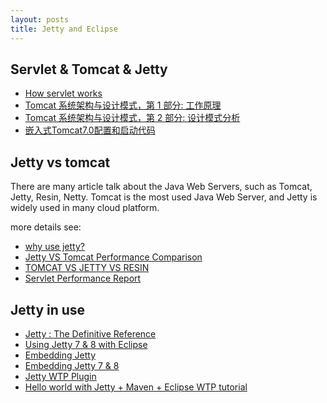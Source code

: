 ```yaml
---
layout: posts
title: Jetty and Eclipse
---
```


Servlet & Tomcat & Jetty
---------------------------
* [How servlet works](http://www.ibm.com/developerworks/cn/java/j-lo-servlet/)
* [Tomcat 系统架构与设计模式，第 1 部分: 工作原理](http://www.ibm.com/developerworks/cn/java/j-lo-tomcat1/index.html)
* [Tomcat 系统架构与设计模式，第 2 部分: 设计模式分析](http://www.ibm.com/developerworks/cn/java/j-lo-tomcat2/)
* [嵌入式Tomcat7.0配置和启动代码](http://linhao315.iteye.com/blog/1477497)

Jetty vs tomcat
-------------------------
There are many article talk about the Java Web Servers, such as Tomcat, Jetty, Resin, Netty. Tomcat is the most used Java Web Server, and Jetty is widely used in many cloud platform.

more details see:

* [why use jetty?](https://www.webtide.com/choose/jetty.jsp)
* [Jetty VS Tomcat Performance Comparison](http://www.asjava.com/jetty/jetty-vs-tomcat-performance-comparison/)
* [TOMCAT VS JETTY VS RESIN](http://blog.newitfarmer.com/architecture/j2ee-architecture/3056/repost-tomcat-vs-jetty-vs-resin)
* [Servlet Performance Report](http://www.webperformance.com/library/reports/ServletReport/)


Jetty in use
----------------
* [Jetty : The Definitive Reference](http://www.eclipse.org/jetty/documentation/current/)
* [Using Jetty 7 & 8 with Eclipse ](http://wiki.eclipse.org/Jetty/HowTo/Using_Jetty_with_Eclipse)
* [Embedding Jetty](http://www.eclipse.org/jetty/documentation/current/embedding-jetty.html)
* [Embedding Jetty 7 & 8](http://wiki.eclipse.org/Jetty/Tutorial/Embedding_Jetty)
* [Jetty WTP Plugin](http://wiki.eclipse.org/Jetty_WTP_Plugin)
* [Hello world with Jetty + Maven + Eclipse WTP tutorial](http://devblog.virtage.com/2013/02/hello-world-with-jetty-maven-eclipse-wtp-tutorial/)
